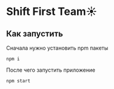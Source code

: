 # **Shift First Team☀️**

## Как запустить

Сначала нужно установить npm пакеты

```
npm i
```

После чего запустить приложение

```
npm start
```
